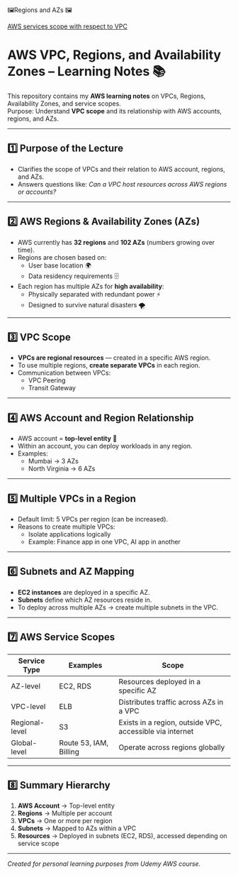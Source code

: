 🖼️Regions and AZs 🖼️

[AWS services scope with respect to VPC](https://github.com/amilasenakumara/aws-vpc-networking/blob/82ffd6c730f872ca69f674d9984a7cfa86c4712f/images/regoins-az.png)

# AWS VPC, Regions, and Availability Zones – Learning Notes 📚

This repository contains my **AWS learning notes** on VPCs, Regions, Availability Zones, and service scopes.  
Purpose: Understand **VPC scope** and its relationship with AWS accounts, regions, and AZs.

---

## 1️⃣ Purpose of the Lecture
- Clarifies the scope of VPCs and their relation to AWS account, regions, and AZs.  
- Answers questions like: *Can a VPC host resources across AWS regions or accounts?*  

---

## 2️⃣ AWS Regions & Availability Zones (AZs)
- AWS currently has **32 regions** and **102 AZs** (numbers growing over time).  
- Regions are chosen based on:
  - User base location 🌍  
  - Data residency requirements 🗄️  
- Each region has multiple AZs for **high availability**:
  - Physically separated with redundant power ⚡  
  - Designed to survive natural disasters 🌪️  

---

## 3️⃣ VPC Scope
- **VPCs are regional resources** — created in a specific AWS region.  
- To use multiple regions, **create separate VPCs** in each region.  
- Communication between VPCs:
  - VPC Peering  
  - Transit Gateway  

---

## 4️⃣ AWS Account and Region Relationship
- AWS account = **top-level entity** 🏢  
- Within an account, you can deploy workloads in any region.  
- Examples:
  - Mumbai → 3 AZs  
  - North Virginia → 6 AZs  

---

## 5️⃣ Multiple VPCs in a Region
- Default limit: 5 VPCs per region (can be increased).  
- Reasons to create multiple VPCs:
  - Isolate applications logically  
  - Example: Finance app in one VPC, AI app in another  

---

## 6️⃣ Subnets and AZ Mapping
- **EC2 instances** are deployed in a specific AZ.  
- **Subnets** define which AZ resources reside in.  
- To deploy across multiple AZs → create multiple subnets in the VPC.  

---

## 7️⃣ AWS Service Scopes
| Service Type | Examples | Scope |
|-------------|---------|-------|
| AZ-level | EC2, RDS | Resources deployed in a specific AZ |
| VPC-level | ELB | Distributes traffic across AZs in a VPC |
| Regional-level | S3 | Exists in a region, outside VPC, accessible via internet |
| Global-level | Route 53, IAM, Billing | Operate across regions globally |

---

## 8️⃣ Summary Hierarchy
1. **AWS Account** → Top-level entity  
2. **Regions** → Multiple per account  
3. **VPCs** → One or more per region  
4. **Subnets** → Mapped to AZs within a VPC  
5. **Resources** → Deployed in subnets (EC2, RDS), accessed depending on service scope  

---

*Created for personal learning purposes from Udemy AWS course.*


